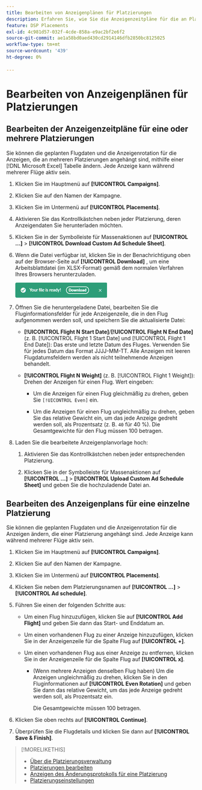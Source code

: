 ```yaml
---
title: Bearbeiten von Anzeigenplänen für Platzierungen
description: Erfahren Sie, wie Sie die Anzeigenzeitpläne für die an Platzierungen angehängten Anzeigen ändern.
feature: DSP Placements
exl-id: 4c981d57-032f-4cde-858a-e9ac2bf2e6f2
source-git-commit: ae1a58bd0aed430cd2914146dfb2850bc8125025
workflow-type: tm+mt
source-wordcount: '439'
ht-degree: 0%

---
```


# Bearbeiten von Anzeigenplänen für Platzierungen

## Bearbeiten der Anzeigenzeitpläne für eine oder mehrere Platzierungen

Sie können die geplanten Flugdaten und die Anzeigenrotation für die Anzeigen, die an mehreren Platzierungen angehängt sind, mithilfe einer [!DNL Microsoft Excel] Tabelle ändern. Jede Anzeige kann während mehrerer Flüge aktiv sein.

1. Klicken Sie im Hauptmenü auf **[!UICONTROL Campaigns]**.

1. Klicken Sie auf den Namen der Kampagne.

1. Klicken Sie im Untermenü auf **[!UICONTROL Placements]**.

1. Aktivieren Sie das Kontrollkästchen neben jeder Platzierung, deren Anzeigendaten Sie herunterladen möchten.

1. Klicken Sie in der Symbolleiste für Massenaktionen auf **[!UICONTROL ...]** > **[!UICONTROL Download Custom Ad Schedule Sheet]**.

1. Wenn die Datei verfügbar ist, klicken Sie in der Benachrichtigung oben auf der Browser-Seite auf **[!UICONTROL Download]** , um eine Arbeitsblattdatei (im XLSX-Format) gemäß dem normalen Verfahren Ihres Browsers herunterzuladen.

   ![Fertige Benachrichtigung herunterladen](/help/dsp/assets/download-ready.png "Fertige Benachrichtigung herunterladen")

1. Öffnen Sie die heruntergeladene Datei, bearbeiten Sie die Fluginformationsfelder für jede Anzeigenzeile, die in den Flug aufgenommen werden soll, und speichern Sie die aktualisierte Datei:

   * **[!UICONTROL Flight N Start Date]**/**[!UICONTROL Flight N End Date]** (z. B. [!UICONTROL Flight 1 Start Date] und [!UICONTROL Flight 1 End Date]): Das erste und letzte Datum des Fluges. Verwenden Sie für jedes Datum das Format JJJJ-MM-TT. Alle Anzeigen mit leeren Flugdatumsfeldern werden als nicht teilnehmende Anzeigen behandelt.

   * **[!UICONTROL Flight N Weight]** (z. B. [!UICONTROL Flight 1 Weight]): Drehen der Anzeigen für einen Flug. Wert eingeben:

      * Um die Anzeigen für einen Flug gleichmäßig zu drehen, geben Sie `[!UICONTROL Even]` ein.

      * Um die Anzeigen für einen Flug ungleichmäßig zu drehen, geben Sie das relative Gewicht ein, um das jede Anzeige gedreht werden soll, als Prozentsatz (z. B. `40` für 40 %). Die Gesamtgewichte für den Flug müssen 100 betragen.

1. Laden Sie die bearbeitete Anzeigenplanvorlage hoch:

   1. Aktivieren Sie das Kontrollkästchen neben jeder entsprechenden Platzierung.

   1. Klicken Sie in der Symbolleiste für Massenaktionen auf **[!UICONTROL ...]** > **[!UICONTROL Upload Custom Ad Schedule Sheet]** und geben Sie die hochzuladende Datei an.

## Bearbeiten des Anzeigenplans für eine einzelne Platzierung

<!-- Some placements don't have this option. Clarify which placement types aren't eligible -- just simple ad serving placements (PG ones seem okay)? And anything else? -->

Sie können die geplanten Flugdaten und die Anzeigenrotation für die Anzeigen ändern, die einer Platzierung angehängt sind. Jede Anzeige kann während mehrerer Flüge aktiv sein.

1. Klicken Sie im Hauptmenü auf **[!UICONTROL Campaigns]**.

1. Klicken Sie auf den Namen der Kampagne.

1. Klicken Sie im Untermenü auf **[!UICONTROL Placements]**.

1. Klicken Sie neben dem Platzierungsnamen auf **[!UICONTROL ...]** > **[!UICONTROL Ad schedule]**.

1. Führen Sie einen der folgenden Schritte aus:

   * Um einen Flug hinzuzufügen, klicken Sie auf **[!UICONTROL Add Flight]** und geben Sie dann das Start- und Enddatum an.

   * Um einen vorhandenen Flug zu einer Anzeige hinzuzufügen, klicken Sie in der Anzeigenzeile für die Spalte Flug auf **[!UICONTROL +]**.

   * Um einen vorhandenen Flug aus einer Anzeige zu entfernen, klicken Sie in der Anzeigenzeile für die Spalte Flug auf **[!UICONTROL x]**.

      * (Wenn mehrere Anzeigen denselben Flug haben) Um die Anzeigen ungleichmäßig zu drehen, klicken Sie in den Fluginformationen auf **[!UICONTROL Even Rotation]** und geben Sie dann das relative Gewicht, um das jede Anzeige gedreht werden soll, als Prozentsatz ein.

        Die Gesamtgewichte müssen 100 betragen.

1. Klicken Sie oben rechts auf **[!UICONTROL Continue]**.

1. Überprüfen Sie die Flugdetails und klicken Sie dann auf **[!UICONTROL Save & Finish]**.

>[!MORELIKETHIS]
>
>* [Über die Platzierungsverwaltung](placement-about.md)
>* [Platzierungen bearbeiten](placement-edit.md)
>* [Anzeigen des Änderungsprotokolls für eine Platzierung](placement-change-log.md)
>* [Platzierungseinstellungen](placement-settings.md)
